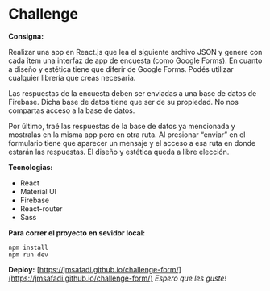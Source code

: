 # Challenge

**Consigna:**

Realizar una app en React.js que lea el siguiente archivo JSON y genere con cada ítem una interfaz de app de encuesta (como Google Forms).
En cuanto a diseño y estética tiene que diferir de Google Forms. Podés utilizar cualquier librería que creas necesaria.

Las respuestas de la encuesta deben ser enviadas a una base de datos de Firebase.
Dicha base de datos tiene que ser de su propiedad. No nos compartas acceso a la base de datos.

Por último, traé las respuestas de la base de datos ya mencionada y mostralas en la misma app pero en otra ruta. Al presionar “enviar” en el formulario tiene que aparecer un mensaje y el acceso a esa ruta en donde estarán las respuestas. El diseño y estética queda a libre elección.



**Tecnologias:**
* React
* Material UI
* Firebase
* React-router
* Sass

**Para correr el proyecto en sevidor local:**
```
npm install
npm run dev

```
**Deploy:**
[https://jmsafadi.github.io/challenge-form/](https://jmsafadi.github.io/challenge-form/)
*Espero que les guste!*

